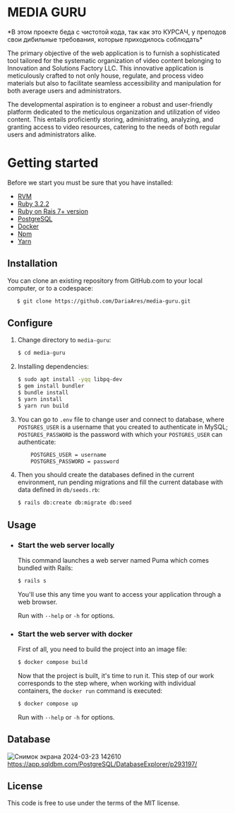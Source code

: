 # MEDIA GURU 
\*В этом проекте беда с чистотой кода, так как это КУРСАЧ, у преподов свои дибильные требования, которые приходилось соблюдать\*

The primary objective of the web application is to furnish a sophisticated tool tailored for the systematic organization of video content belonging to Innovation and Solutions Factory LLC. This innovative application is meticulously crafted to not only house, regulate, and process video materials but also to facilitate seamless accessibility and manipulation for both average users and administrators.

The developmental aspiration is to engineer a robust and user-friendly platform dedicated to the meticulous organization and utilization of video content. This entails proficiently storing, administrating, analyzing, and granting access to video resources, catering to the needs of both regular users and administrators alike.
<br>


# Getting started

Before we start you must be sure that you have installed:

- [RVM](http://rvm.io/rvm/install)
- [Ruby 3.2.2](https://gist.github.com/pboksz/4649025)
- [Ruby on Rais 7+ version](https://guides.rubyonrails.org/v5.1/getting_started.html)
- [PostgreSQL](https://www.postgresql.org/docs/current/tutorial-install.html)
- [Docker](https://docs.docker.com/engine/install/)
- [Npm](https://docs.npmjs.com/downloading-and-installing-node-js-and-npm)
- [Yarn](https://classic.yarnpkg.com/lang/en/docs/install/#debian-stablehttps://classic.yarnpkg.com/lang/en/docs/install/#debian-stable)

## Installation
You can clone an existing repository from GitHub.com to your local computer, or to a codespace:

```sh
   $ git clone https://github.com/DariaAres/media-guru.git
```

## Configure

1. Change directory to `media-guru`:

    ```sh
    $ cd media-guru
    ```

1. Installing dependencies:

    ```sh
    $ sudo apt install -yqq libpq-dev
    $ gem install bundler
    $ bundle install
    $ yarn install
    $ yarn run build
    ```

1. You can go to `.env` file to change user and connect to database, where `POSTGRES_USER` is a username that you created to authenticate in MySQL; `POSTGRES_PASSWORD` is the password with which your `POSTGRES_USER` can authenticate:

    ```sh
        POSTGRES_USER = username
        POSTGRES_PASSWORD = password
    ```

1. Then you should create the databases defined in the current environment, run pending migrations and fill the current database with data defined in `db/seeds.rb`:

    ```sh
    $ rails db:create db:migrate db:seed
    ```

## Usage

- ### Start the web server locally

    This command launches a web server named Puma which comes bundled with Rails:

    ```sh
    $ rails s
    ```
    You'll use this any time you want to access your application through a web browser.

    Run with `--help` or `-h` for options.

- ### Start the web server with docker
    First of all, you need to build the project into an image file:

    ```sh
    $ docker compose build
    ```

    Now that the project is built, it's time to run it. This step of our work corresponds to the step where, when working with individual containers, the `docker run` command is executed:

    ```sh
    $ docker compose up
    ```
    Run with `--help` or `-h` for options.

## Database
![Снимок экрана 2024-03-23 142610](https://github.com/DariaAres/media-guru/assets/120682364/5c1e0466-6af8-4d13-a8c6-b4ccad71970f)
https://app.sqldbm.com/PostgreSQL/DatabaseExplorer/p293197/


## License

This code is free to use under the terms of the MIT license.

